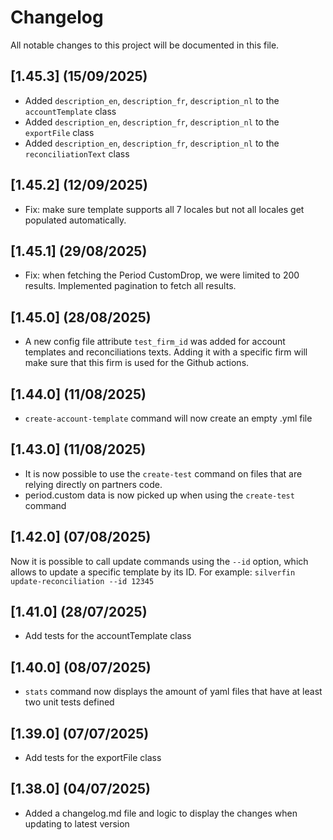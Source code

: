 # Changelog

All notable changes to this project will be documented in this file.

## [1.45.3] (15/09/2025)
- Added `description_en`, `description_fr`, `description_nl` to the `accountTemplate` class
- Added `description_en`, `description_fr`, `description_nl` to the `exportFile` class
- Added `description_en`, `description_fr`, `description_nl` to the `reconciliationText` class

## [1.45.2] (12/09/2025)
- Fix: make sure template supports all 7 locales but not all locales get populated automatically.

## [1.45.1] (29/08/2025)
- Fix: when fetching the Period CustomDrop, we were limited to 200 results. Implemented pagination to fetch all results.

## [1.45.0] (28/08/2025)
- A new config file attribute `test_firm_id` was added for account templates and reconciliations texts.
Adding it with a specific firm will make sure that this firm is used for the Github actions. 

## [1.44.0] (11/08/2025)
- `create-account-template` command will now create an empty .yml file

## [1.43.0] (11/08/2025)
- It is now possible to use the `create-test` command on files that are relying directly on partners code.
- period.custom data is now picked up when using the `create-test` command

## [1.42.0] (07/08/2025)
Now it is possible to call update commands using the `--id` option, which allows to update a specific template by its ID.
For example: `silverfin update-reconciliation --id 12345`

## [1.41.0] (28/07/2025)
- Add tests for the accountTemplate class

## [1.40.0] (08/07/2025)
- `stats` command now displays the amount of yaml files that have at least two unit tests defined

## [1.39.0] (07/07/2025)
- Add tests for the exportFile class

## [1.38.0] (04/07/2025)
- Added a changelog.md file and logic to display the changes when updating to latest version
